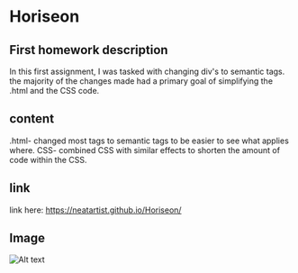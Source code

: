 # Horiseon

## First homework description 


  In this first assignment, I was tasked with changing div's to semantic tags. the majority of the changes made had a primary goal of simplifying the .html and the CSS code.


## content
 .html- changed most tags to semantic tags to be easier to see what applies where.
 CSS- combined CSS with similar effects to shorten the amount of code within the CSS. 


## link 
link here:  https://neatartist.github.io/Horiseon/

## Image 

![Alt text](neatartist.github.io_Horiseon_.png)
